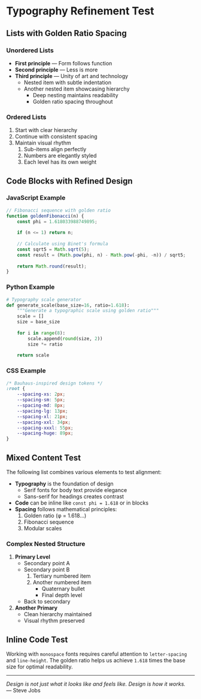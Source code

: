 # Typography Refinement Test

## Lists with Golden Ratio Spacing

### Unordered Lists

- **First principle** — Form follows function
- **Second principle** — Less is more
- **Third principle** — Unity of art and technology
  - Nested item with subtle indentation
  - Another nested item showcasing hierarchy
    - Deep nesting maintains readability
    - Golden ratio spacing throughout

### Ordered Lists

1. Start with clear hierarchy
2. Continue with consistent spacing
3. Maintain visual rhythm
   1. Sub-items align perfectly
   2. Numbers are elegantly styled
   3. Each level has its own weight

## Code Blocks with Refined Design

### JavaScript Example

```javascript
// Fibonacci sequence with golden ratio
function goldenFibonacci(n) {
    const phi = 1.618033988749895;
    
    if (n <= 1) return n;
    
    // Calculate using Binet's formula
    const sqrt5 = Math.sqrt(5);
    const result = (Math.pow(phi, n) - Math.pow(-phi, -n)) / sqrt5;
    
    return Math.round(result);
}
```

### Python Example

```python
# Typography scale generator
def generate_scale(base_size=16, ratio=1.618):
    """Generate a typographic scale using golden ratio"""
    scale = []
    size = base_size
    
    for i in range(8):
        scale.append(round(size, 2))
        size *= ratio
    
    return scale
```

### CSS Example

```css
/* Bauhaus-inspired design tokens */
:root {
    --spacing-xs: 2px;
    --spacing-sm: 5px;
    --spacing-md: 8px;
    --spacing-lg: 13px;
    --spacing-xl: 21px;
    --spacing-xxl: 34px;
    --spacing-xxxl: 55px;
    --spacing-huge: 89px;
}
```

## Mixed Content Test

The following list combines various elements to test alignment:

- **Typography** is the foundation of design
  - Serif fonts for body text provide elegance
  - Sans-serif for headings creates contrast
- **Code** can be inline like `const phi = 1.618` or in blocks
- **Spacing** follows mathematical principles:
  1. Golden ratio (φ = 1.618...)
  2. Fibonacci sequence
  3. Modular scales

### Complex Nested Structure

1. **Primary Level**
   - Secondary point A
   - Secondary point B
     1. Tertiary numbered item
     2. Another numbered item
        - Quaternary bullet
        - Final depth level
   - Back to secondary
2. **Another Primary**
   - Clean hierarchy maintained
   - Visual rhythm preserved

## Inline Code Test

Working with `monospace` fonts requires careful attention to `letter-spacing` and `line-height`. The golden ratio helps us achieve `1.618` times the base size for optimal readability.

---

*Design is not just what it looks like and feels like. Design is how it works.*  
— Steve Jobs